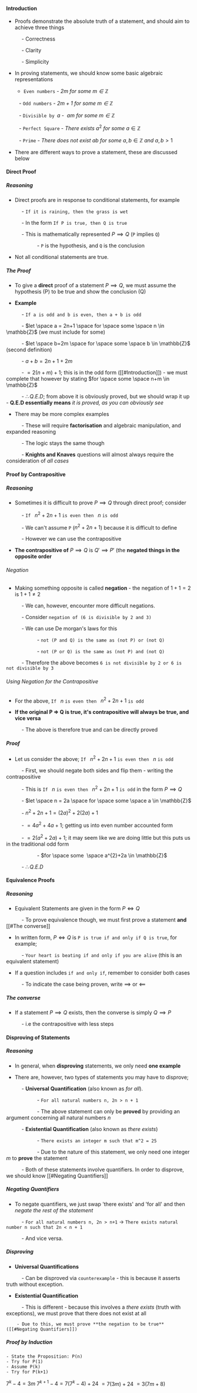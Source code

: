 #### Introduction

- Proofs demonstrate the absolute truth of a statement, and should aim to achieve three things

      - Correctness

      - Clarity

      - Simplicity

- In proving statements, we should know some basic algebraic representations

	 - `Even numbers` -  *$2m$ for some $m \in \mathbb{Z}$*

     - `Odd numbers` - *$2m + 1$ for some $m \in \mathbb{Z}$*

     - `Divisible by `$a$ -  *$am$ for some $m \in \mathbb{Z}$*

     - `Perfect Square` - *There exists* $a^2$ *for some* $a \in \mathbb{Z}$

     - `Prime` - *There does not exist* $ab$ *for some* $a,b \in \mathbb{Z}$ *and* $a,b>1$

- There are different ways to prove a statement, these are discussed below




#### Direct Proof

##### Reasoning

- Direct proofs are in response to conditional statements, for example

      - `If it is raining, then the grass is wet`

      - In the form `If P is true, then Q is true`

      - This is mathematically represented $P \implies Q$ (`P` implies `Q`)

            - `P` is the hypothesis, and `Q` is the conclusion

- Not all conditional statements are true.

  

##### The Proof

- To give a **direct** proof of a statement $P \implies Q$, we must assume the hypothesis (P) to be true and show the conclusion (Q)

- **Example**

      - `If a is odd and b is even, then a + b is odd`

      - $let \space a = 2n+1 \space for \space some \space n \in \mathbb{Z}$ (we must include for some)

      - $let \space b=2m \space for \space some \space b \in \mathbb{Z}$ (second definition)

      - $a+b=2n+1+2m$

      - $=2(n+m)+1$; this is in the odd form ([[#Introduction]]) - we must complete that however by stating $for \space some \space n+m \in \mathbb{Z}$

      - $\therefore Q.E.D$; from above it is obviously proved, but we should wrap it up - **Q.E.D essentially means** *it is proved, as you can obviously see*

- There may be more complex examples

      - These will require **factorisation** and algebraic manipulation, and expanded reasoning

      - The logic stays the same though

      - **Knights and Knaves** questions will almost always require the consideration of *all cases*

  

#### Proof by Contrapositive

##### Reasoning

- Sometimes it is difficult to prove $P \implies Q$ through direct proof; consider

      - `If ` $n^{2}+2n+1$ `is even then ` $n$ `is odd`  

      - We can't assume `P` ($n^{2}+2n+1$) because it is difficult to define

      - However we can use the contrapositive

- **The contrapositive of** $P \implies Q$ is $Q' \implies P'$ (the **negated things in the opposite order**

  

###### Negation

- Making something opposite is called **negation** - the negation of $1+1=2$ is $1+1 \not = 2$

      - We can, however, encounter more difficult negations.

      - Consider `negation of (6 is divisible by 2 and 3)`

      - We can use De morgan's laws for this

            - `not (P and Q) is the same as (not P) or (not Q)`

            - `not (P or Q) is the same as (not P) and (not Q)`

      - Therefore the above becomes `6 is not divisible by 2 or 6 is not divisible by 3`

  

###### Using Negation for the Contrapositive

- For the above, `If ` $n$ `is even then ` $n^{2}+2n+1$ `is odd`

- **If the original P => Q is true, it's contrapositive will always be true, and vice versa**

      - The above is therefore true and can be directly proved

  

##### Proof

- Let us consider the above; `If ` $n^{2}+2n+1$ `is even then ` $n$ `is odd`

      - First, we should negate both sides and flip them - writing the contrapositive

      - This is `If ` $n$ `is even then ` $n^{2}+2n+1$ `is odd` in the form $P \implies Q$

      - $let \space n = 2a \space for \space some \space a \in \mathbb{Z}$

      - $n^{2}+2n+1 = (2a)^{2}+2(2a)+1$

      - $=4a^2+4a+1$; getting us into even number accounted form

      - $=2(a^{2}+2a)+1$; it may seem like we are doing little but this puts us in the traditional odd form

            - $for \space some  \space a^{2}+2a \in \mathbb{Z}$

      - $\therefore Q.E.D$

  

#### Equivalence Proofs

##### Reasoning

- Equivalent Statements are given in the form $P \iff Q$

      - To prove equivalence though, we must first prove a statement **and** [[#The converse]]

- In written form, $P \iff Q$ is `P is true if and only if Q is true`, for example;

      - `Your heart is beating if and only if you are alive` (this is an equivalent statement)

- If a question includes `if and only if`, remember to consider both cases

      - To indicate the case being proven, write $\implies$ or $\impliedby$

  

##### The converse

- If a statement $P \implies Q$ exists, then the converse is simply $Q \implies P$

      - i.e the contrapositive with less steps

  

#### Disproving of Statements

##### Reasoning

- In general, when **disproving** statements, we only need **one example**

- There are, however, two types of statements you may have to disprove;

      - **Universal Quantification** (also known as *for all*).

            - `For all natural numbers n, 2n > n + 1`

            - The above statement can only be **proved** by providing an argument concerning all natural numbers *n*

      - **Existential Quantification** (also known as *there exists*)

            - `There exists an integer m such that m^2 = 25`

            - Due to the nature of this statement, we only need one integer *m* to **prove** the statement

      - Both of these statements involve quantifiers. In order to disprove, we should know [[#Negating Quantifiers]]

  

##### Negating Quantifiers

- To negate quantifiers, we just swap 'there exists' and 'for all' and then *negate the rest of the statement*

      - `For all natural numbers n, 2n > n+1` $\rightarrow$ `There exists natural number n such that 2n < n + 1`

      - And vice versa.

  

##### Disproving

- **Universal Quantifications**

      - Can be disproved via `counterexample` - this is because it asserts truth without exception.

- **Existential Quantification**

      - This is different - because this involves a *there exists* (truth with exceptions), we must prove that there does not exist at all

		- Due to this, we must prove **the negation to be true** ([[#Negating Quantifiers]])


##### Proof by Induction
	- State the Proposition: P(n)
	- Try for P(1)
	- Assume P(k)
	- Try for P(k+1)

$7^{k} - 4 = 3m$
$7^{k+1}-4 = 7(7^{k}-4)+24$
			 $= 7(3m)+24$
			 $=3(7m+8)$





